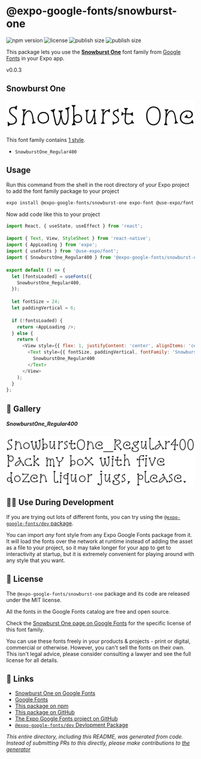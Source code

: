 # @expo-google-fonts/snowburst-one

![npm version](https://flat.badgen.net/npm/v/@expo-google-fonts/snowburst-one)
![license](https://flat.badgen.net/github/license/expo/google-fonts)
![publish size](https://flat.badgen.net/packagephobia/install/@expo-google-fonts/snowburst-one)
![publish size](https://flat.badgen.net/packagephobia/publish/@expo-google-fonts/snowburst-one)

This package lets you use the [**Snowburst One**](https://fonts.google.com/specimen/Snowburst+One) font family from [Google Fonts](https://fonts.google.com/) in your Expo app.

v0.0.3

## Snowburst One

![Snowburst One](./font-family.png)

This font family contains [1 style](#-gallery).

- `SnowburstOne_Regular400`

## Usage

Run this command from the shell in the root directory of your Expo project to add the font family package to your project
```sh
expo install @expo-google-fonts/snowburst-one expo-font @use-expo/font
```

Now add code like this to your project
```js
import React, { useState, useEffect } from 'react';

import { Text, View, StyleSheet } from 'react-native';
import { AppLoading } from 'expo';
import { useFonts } from '@use-expo/font';
import { SnowburstOne_Regular400 } from '@expo-google-fonts/snowburst-one';

export default () => {
  let [fontsLoaded] = useFonts({
    SnowburstOne_Regular400,
  });

  let fontSize = 24;
  let paddingVertical = 6;

  if (!fontsLoaded) {
    return <AppLoading />;
  } else {
    return (
      <View style={{ flex: 1, justifyContent: 'center', alignItems: 'center' }}>
        <Text style={{ fontSize, paddingVertical, fontFamily: 'SnowburstOne_Regular400' }}>
          SnowburstOne_Regular400
        </Text>
      </View>
    );
  }
};

```

## 🔡 Gallery

##### SnowburstOne_Regular400
![SnowburstOne_Regular400](./f0b3d75c3024cdb3e14b5006a726dacaa747fd5b1436d7123f63ed83d1d60e28.ttf.png)


## 👩‍💻 Use During Development

If you are trying out lots of different fonts, you can try using the [`@expo-google-fonts/dev` package](https://github.com/expo/google-fonts/tree/master/font-packages/dev#readme).

You can import *any* font style from any Expo Google Fonts package from it. It will load the fonts
over the network at runtime instead of adding the asset as a file to your project, so it may take longer
for your app to get to interactivity at startup, but it is extremely convenient
for playing around with any style that you want.

## 📖 License

The `@expo-google-fonts/snowburst-one` package and its code are released under the MIT license.

All the fonts in the Google Fonts catalog are free and open source.

Check the [Snowburst One page on Google Fonts](https://fonts.google.com/specimen/Snowburst+One) for the specific license of this font family.

You can use these fonts freely in your products & projects - print or digital, commercial or otherwise. However, you can't sell the fonts on their own. This isn't legal advice, please consider consulting a lawyer and see the full license for all details.

## 🔗 Links

- [Snowburst One on Google Fonts](https://fonts.google.com/specimen/Snowburst+One)
- [Google Fonts](https://fonts.google.com/)
- [This package on npm](https://www.npmjs.com/package/@expo-google-fonts/snowburst-one)
- [This package on GitHub](https://github.com/expo/google-fonts/tree/master/font-packages/snowburst-one)
- [The Expo Google Fonts project on GitHub](https://github.com/expo/google-fonts)
- [`@expo-google-fonts/dev` Devlopment Package](https://github.com/expo/google-fonts/tree/master/font-packages/dev)


*This entire directory, including this README, was generated from code. Instead of submitting PRs to this directly, please make contributions to [the generator](https://github.com/expo/google-fonts/tree/master/packages/generator)*
